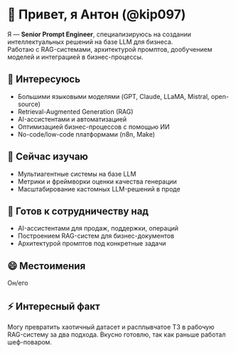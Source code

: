 # 👋 Привет, я Антон (@kip097)

Я — **Senior Prompt Engineer**, специализируюсь на создании интеллектуальных решений на базе LLM для бизнеса.  
Работаю с RAG-системами, архитектурой промптов, дообучением моделей и интеграцией в бизнес-процессы.

## 👀 Интересуюсь
- Большими языковыми моделями (GPT, Claude, LLaMA, Mistral, open-source)
- Retrieval-Augmented Generation (RAG)
- AI-ассистентами и автоматизацией
- Оптимизацией бизнес-процессов с помощью ИИ
- No-code/low-code платформами (n8n, Make)

## 🌱 Сейчас изучаю
- Мультиагентные системы на базе LLM  
- Метрики и фреймворки оценки качества генерации  
- Масштабирование кастомных LLM-решений в проде

## 💬 Готов к сотрудничеству над
- AI-ассистентами для продаж, поддержки, операций  
- Построением RAG-систем для бизнес-документов  
- Архитектурой промптов под конкретные задачи


## 😄 Местоимения
Он/его

## ⚡ Интересный факт
Могу превратить хаотичный датасет и расплывчатое ТЗ в рабочую RAG-систему за два подхода.
Вкусно готовлю, так как раньше работал шеф-поваром.
